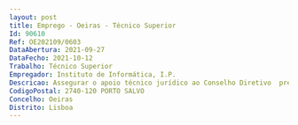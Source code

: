 ```yaml
--- 
layout: post
title: Emprego - Oeiras - Técnico Superior
Id: 90610
Ref: OE202109/0603
DataAbertura: 2021-09-27
DataFecho: 2021-10-12
Trabalho: Técnico Superior
Empregador: Instituto de Informática, I.P.
Descricao: Assegurar o apoio técnico jurídico ao Conselho Diretivo  prestar apoio técnico jurídico aos departamentos e áreas do II, quando tal lhe seja solicitado pelo Conselho Diretivo  elaborar pareceres técnico jurídicos  verificação da conformidade legal de atos de administração imputados ao II,I.P. (contratação pública, relação jurídica de emprego público, entre outros).
CodigoPostal: 2740-120 PORTO SALVO
Concelho: Oeiras
Distrito: Lisboa
--- 
```

